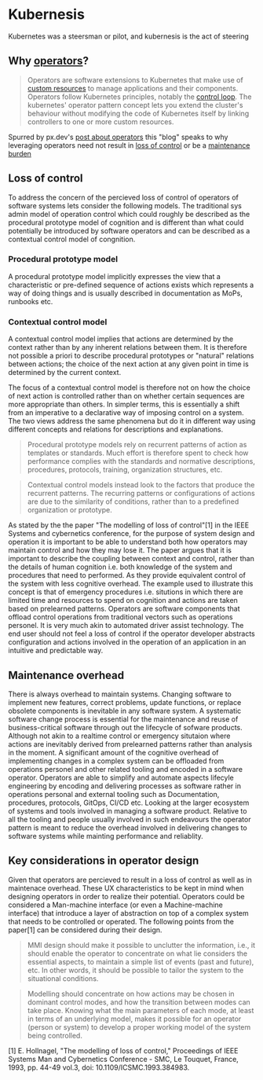 # Kubernesis
Kubernetes was a steersman or pilot, and kubernesis is the act of steering
## Why [operators](https://kubernetes.io/docs/concepts/extend-kubernetes/operator/)?
> Operators are software extensions to Kubernetes that make use of [custom resources](https://kubernetes.io/docs/concepts/extend-kubernetes/api-extension/custom-resources/) to manage applications and their components. Operators follow Kubernetes principles, notably the [control loop](https://kubernetes.io/docs/concepts/architecture/controller). The kubernetes' operator pattern concept lets you extend the cluster's behaviour without modifying the code of Kubernetes itself by linking controllers to one or more custom resources.
>  
Spurred by px.dev's [post about operators](https://blog.px.dev/k8s-operator/) this "blog" speaks to why leveraging operators need not result in [loss of control](https://blog.px.dev/k8s-operator/#loss-of-user-control) or be a [maintenance burden](https://blog.px.dev/k8s-operator/#maintenance-burden)

## Loss of control
To address the concern of the percieved loss of control of operators of software systems lets consider the following models. The traditional sys admin model of operation control which could roughly be described as the procedural prototype model of cognition and is different than what could potentially be introduced by software operators and can be described as a contextual control model of congnition. 

### Procedural prototype model
A procedural prototype model implicitly expresses the view that a characteristic or pre-defined sequence of actions exists which represents a way of doing things and is usually described in documentation as MoPs, runbooks etc.

### Contextual control model
A contextual control model implies that actions are determined by the context rather than by any inherent relations between them. It is therefore not possible a priori to describe procedural prototypes or "natural" relations between actions; the choice of the next action at any given point in time is determined by the current context. 

The focus of a contextual control model is therefore not on how the choice of next action is controlled rather than on whether certain sequences are
more appropriate than others. In simpler terms, this is essentially a shift from an imperative to a declarative way of imposing control on a system.
The two views address the same phenomena but do it in different way using different concepts and relations for descriptions and explanations. 

>Procedural prototype models rely on recurrent patterns of action as templates or standards. Much effort is therefore spent to check how performance
complies with the standards and normative descriptions, procedures, protocols, training, organization structures, etc.


>Contextual control models instead look to the factors that produce the recurrent patterns. The recurring patterns or configurations of actions are due to the similarity of conditions, rather than to a predefined organization or prototype. 
>

As stated by the the paper "The modelling of loss of control"[1] in the IEEE Systems and cybernetics conference, for the purpose of system design and operation it is important to be able to understand both how operators may maintain control and how they may lose it. The paper argues that it is important to describe the coupling between context and control, rather than the details of human cognition i.e. both knowledge of the system and procedures that need to performed. As they provide equivalent control of the system with less cognitive overhead. The example used to illustrate this concept is that of emergency procedures i.e. situtions in which there are limited time and resources to spend on cognition and actions are taken based on prelearned patterns. Operators are software components that offload control operations from traditional vectors such as operations personel. It is very much akin to automated driver assist technology. The end user should not feel a loss of control if the operator developer abstracts configuration and actions involved in the operation of an application in an intuitive and predictable way. 

## Maintenance overhead
There is always overhead to maintain systems. Changing software to implement new features, correct problems, update functions, or replace obsolete components is inevitable in any software system. A systematic software change process is essential for the maintenance and reuse of business-critical software through out the lifecycle of sofware products. Although not akin to a realtime control or emergency situtaion where actions are inevitably derived from prelearned patterns rather than analysis in the moment. A significant amount of the cognitive overhead of implementing changes in a complex system can be offloaded from operations personel and other related tooling and encoded in a software operator. Operators are able to simplify and automate aspects lifecyle engineering by encoding and delivering processes as software rather in operations personal and external tooling such as Documentation, procedures, protocols, GitOps, CI/CD etc. Looking at the larger ecosystem of systems and tools involved in managing a software product. Relative to all the tooling and people usually involved in such endeavours the operator pattern is meant to reduce the overhead involved in delivering changes to software systems while mainting performance and reliablity.

## Key considerations in operator design
Given that operators are percieved to result in a loss of control as well as in maintenace overhead. These UX characteristics to be kept in mind when designing operators in order to realize their potential. Operators could be considered a Man-machine interface (or even a Machine-machine interface) that introduce a layer of abstraction on top of a complex system that needs to be controlled or operated. The following points from the paper[1] can be considered during their design.

>MMI design should make it possible to unclutter the
information, i.e., it should enable the operator to
concentrate on what lie considers the essential aspects, to
maintain a simple list of events (past and future), etc. In
other words, it should be possible to tailor the system to
the situational conditions.
>

>Modelling should concentrate on how actions may be
chosen in dominant control modes, and how the
transition between modes can take place. Knowing what
the main parameters of each mode, at least in terms of
an underlying model, makes it possible for an operator 
(person or system) to develop a proper working model of
the system being controlled.
>

[1] E. Hollnagel, "The modelling of loss of control," Proceedings of IEEE Systems Man and Cybernetics Conference - SMC, Le Touquet, France, 1993, pp. 44-49 vol.3, doi: 10.1109/ICSMC.1993.384983.
